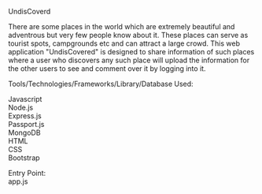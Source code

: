 UndisCoverd

There are some places in the world which are extremely beautiful and adventrous but very few people know about it. These places can serve as tourist spots, campgrounds etc and can attract a large crowd. This web application "UndisCovered" is designed to share information of such places where a user who discovers any such place will upload the information for the other users to see and comment over it by logging into it. 

Tools/Technologies/Frameworks/Library/Database Used:

Javascript    
Node.js    
Express.js    
Passport.js     
MongoDB        
HTML        
CSS     
Bootstrap     

Entry Point:    
app.js    



